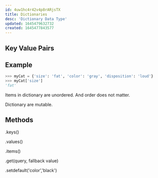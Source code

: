 ```yaml
---
id: 4uw1hc4r42v4p8rARjsTX
title: Dictionaries
desc: 'Dictionary Data Type'
updated: 1645479632732
created: 1645477843577
---
```

## Key Value Pairs

## Example

```python
>>> myCat = {'size': 'fat', 'color': 'gray', 'disposition': 'loud'}
>>> myCat['size']
'fat'
```

Items in dictionary are unordered. And order does not matter.

Dictionary are mutable.

## Methods

.keys()

.values()

.items()

.get(query, fallback value)

.setdefault('color','black')

